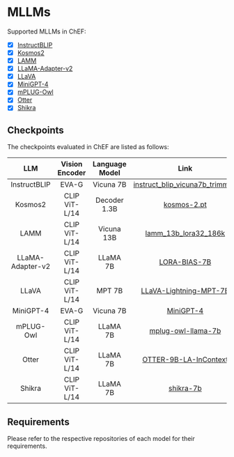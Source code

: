 # MLLMs


Supported MLLMs in ChEF:

- [x] [InstructBLIP](https://github.com/salesforce/LAVIS)
- [x] [Kosmos2](https://github.com/microsoft/unilm/tree/master/kosmos-2)
- [x] [LAMM](https://github.com/OpenLAMM/LAMM)
- [x] [LLaMA-Adapter-v2](https://github.com/ml-lab/LLaMA-Adapter-2)
- [x] [LLaVA](https://github.com/haotian-liu/LLaVA)
- [x] [MiniGPT-4](https://github.com/Vision-CAIR/MiniGPT-4)
- [x] [mPLUG-Owl](https://github.com/X-PLUG/mPLUG-Owl)
- [x] [Otter](https://github.com/Luodian/Otter)
- [x] [Shikra](https://github.com/shikras/shikra)

## Checkpoints
The checkpoints evaluated in ChEF are listed as follows: 

| LLM              | Vision Encoder | Language Model | Link                                                              |
| :--------:       | :--------:     | :------------: | :---------------------------------------------------------------: |
| InstructBLIP     | EVA-G          |    Vicuna 7B   | [instruct_blip_vicuna7b_trimmed](https://storage.googleapis.com/sfr-vision-language-research/LAVIS/models/InstructBLIP/instruct_blip_vicuna7b_trimmed.pth) |
| Kosmos2          | CLIP ViT-L/14  |  Decoder 1.3B  | [kosmos-2.pt](https://conversationhub.blob.core.windows.net/beit-share-public/kosmos-2/kosmos-2.pt?sv=2021-10-04&st=2023-06-08T11%3A16%3A02Z&se=2033-06-09T11%3A16%3A00Z&sr=c&sp=r&sig=N4pfCVmSeq4L4tS8QbrFVsX6f6q844eft8xSuXdxU48%3D) |
| LAMM             | CLIP ViT-L/14  |  Vicuna 13B    | [lamm_13b_lora32_186k](https://huggingface.co/openlamm/lamm_13b_lora32_186k) |
| LLaMA-Adapter-v2 | CLIP ViT-L/14  |    LLaMA 7B    | [LORA-BIAS-7B](https://github.com/ml-lab/LLaMA-Adapter-2) |
| LLaVA            | CLIP ViT-L/14  |    MPT 7B      | [LLaVA-Lightning-MPT-7B](https://huggingface.co/liuhaotian/LLaVA-Lightning-MPT-7B-preview) |
| MiniGPT-4        | EVA-G          |   Vicuna 7B    | [MiniGPT-4](https://huggingface.co/Vision-CAIR/MiniGPT-4) |
| mPLUG-Owl        | CLIP ViT-L/14  |    LLaMA 7B    | [mplug-owl-llama-7b](https://huggingface.co/MAGAer13/mplug-owl-llama-7b) |
| Otter            | CLIP ViT-L/14  |    LLaMA 7B    | [OTTER-9B-LA-InContext](https://huggingface.co/luodian/OTTER-Image-LLaMA7B-LA-InContext) |
| Shikra           | CLIP ViT-L/14  |    LLaMA 7B    | [shikra-7b](https://huggingface.co/shikras/shikra-7b-delta-v1) |

## Requirements
Please refer to the respective repositories of each model for their requirements.